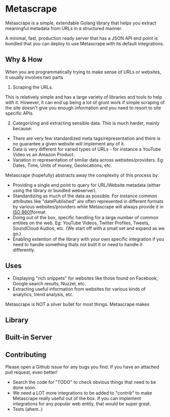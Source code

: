 Metascrape
==========

Metascrape is a simple, extendable Golang library that helps you extract meaningful metadata from URLs in a structured manner.

A minimal, fast, production ready server that has a JSON API end point is bundled that you can deploy to use Metascrape with its default integrations.

## Why & How

When you are programmatically trying to make sense of URLs or websites, it usually involves two parts

1. Scraping the URLs.

  This is relatively simple and has a large variety of libraries and tools to help with it. However, it can end up being a lot of grunt work if simple scraping of the site doesn't give you enough information and you need to resort to site specific APIs.

2. Categorizing and extracting sensible data.
  This is much harder, mainly because:
  - There are very few standardized meta tags/representation and there is no guarantee a given website will implement any of it.
  - Data is very different for varied types of URLs - for instance a YouTube Video vs an Amazon Product.
  - Variation in representation of similar data across websites/providers. Eg: Dates, Time, Units of money, Geolocations, etc.

Metascrape (hopefully) abstracts away the complexity of this process by:
- Providing a single end point to query for URL/Website metadata (either using the library or bundled webserver).
- Standardizing as much of the data as possible. For instance common attributes like "datePublished" are often represented in different formats by various websites/providers while Metascrape will always provide it in [ISO 8601](http://en.wikipedia.org/wiki/ISO_8601)format.
- Doing out of the box, specific handling for a large number of common entities on the web. Eg: YouTube Videos, Twitter Profiles, Tweets, SoundCloud Audios, etc. (We start off with a small set and expand as we go.)
- Enabling extention of the library with your own specific integration if you need to handle something thats not built it or need to handle it differently.

## Uses
- Displaying "rich snippets" for websites like those found on Facebook, Google search results, Nuzzel, etc.
- Extracting useful information from websites for various kinds of analytics, trend analysis, etc.

Metascrape is NOT a silver bullet for most things. Metascrape makes 

## Library


## Built-in Server


## Contributing
Please open a Github issue for any bugs you find. If you have an attached pull request, even better!

- Search the code for "TODO" to check obvious things that need to be done soon.
- We need a LOT more integrations to be added to "contrib" to make Metascrape really useful out of the box. If you can implement integrations for any popular web entity, that would be super great.
- Tests (ahem..)
